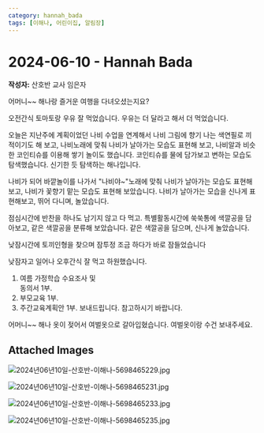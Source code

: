 ```yaml
---
category: hannah_bada
tags: [이해나, 어린이집, 알림장]
---
```


# 2024-06-10 - Hannah Bada

**작성자:** 산호반 교사 임은자  

어머니~~ 해나랑 즐거운 여행을 다녀오셨는지요?

오전간식 토마토랑 우유 잘 먹었습니다. 우유는 더 달라고 해서 더 먹었습니다.

오늘은 지난주에 계획이었던 나비 수업을 연계해서 나비 그림에 향기 나는 색연필로 끼적이기도 해 보고, 나비노래에 맞춰 나비가 날아가는 모습도 표현해 보고, 나비알과 비슷한 코인티슈를 이용해 쌓기 놀이도 했습니다.  코인티슈를 물에 담가보고 변하는 모습도 탐색했습니다. 신기한 듯 탐색하는 해나입니다.

나비가 되어 바깥놀이를 나가서 "나비야~"노래에 맞춰 나비가 날아가는 모습도 표현해 보고,  나비가 꽃향기 맡는 모습도 표현해 보았습니다.  나비가 날아가는 모습을 신나게 표현해보고, 뛰어 다니며, 놀았습니다.

점심시간에 반찬을 하나도 남기지 않고 다 먹고.  특별활동시간에 쑥쑥통에 색깔공을 담아보고,  같은 색깔공을 분류해 보았습니다. 같은 색깔공을 담으며, 신나게 놀았습니다.

낮잠시간에 토끼인형을 찾으며 잠투정 조금 하다가 바로 잠들었습니다

낮잠자고 일어나 오후간식 잘 먹고 하원했습니다.

1. 여름 가정학습 수요조사 및  
     동의서 1부.
2. 부모교육 1부.
3. 주간교육계획안 1부. 보내드립니다.  참고하시기 바랍니다.

어머니~~ 해나 옷이 젖어서 여벌옷으로 갈아입혔습니다. 여벌옷이랑 수건  보내주세요.

## Attached Images
![2024년06년10일-산호반-이해나-5698465229.jpg](d:\Users\hannah\Downloads\kids\photo\2024년06년10일-산호반-이해나-5698465229.jpg)

![2024년06년10일-산호반-이해나-5698465231.jpg](d:\Users\hannah\Downloads\kids\photo\2024년06년10일-산호반-이해나-5698465231.jpg)

![2024년06년10일-산호반-이해나-5698465233.jpg](d:\Users\hannah\Downloads\kids\photo\2024년06년10일-산호반-이해나-5698465233.jpg)

![2024년06년10일-산호반-이해나-5698465235.jpg](d:\Users\hannah\Downloads\kids\photo\2024년06년10일-산호반-이해나-5698465235.jpg)

